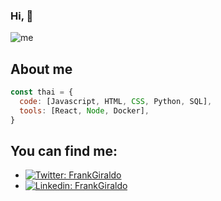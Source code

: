 ### Hi,  👋
![me](https://user-images.githubusercontent.com/91082676/178071002-ef24a1bf-2a5c-4cfd-a95a-9896f04eda3c.png)

## About me
```javascript
const thai = {
  code: [Javascript, HTML, CSS, Python, SQL],
  tools: [React, Node, Docker],
}
```
## You can find me:
- [![Twitter: FrankGiraldo](https://img.shields.io/twitter/follow/Frankgiraldoa?style=social)](https://twitter.com/Frankgiraldoa)
- [![Linkedin: FrankGiraldo](https://img.shields.io/badge/-frankgiraldoarango-blue?style=flat-square&logo=Linkedin&logoColor=white&link=https://www.linkedin.com/in/frankgiraldoarango/)](https://www.linkedin.com/in/frankgiraldoarango/)

<!--
**fyga10/fyga10** is a ✨ _special_ ✨ repository because its `README.md` (this file) appears on your GitHub profile.


